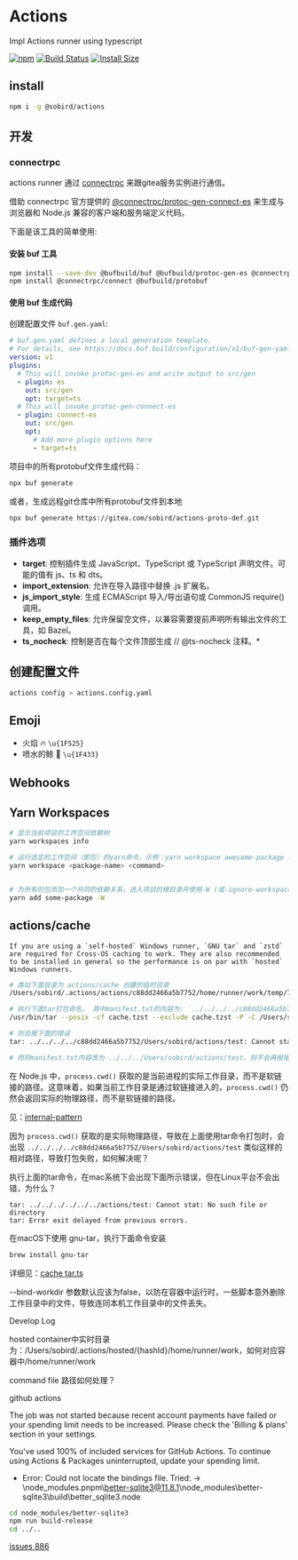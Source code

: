 # Actions
Impl Actions runner using typescript

[![npm][npm]][npm-url]
[![Build Status][build-status]][build-status-url]
[![Install Size][size]][size-url]

## install

```sh
npm i -g @sobird/actions
```

## 开发

### connectrpc

actions runner 通过 [connectrpc](https://github.com/connectrpc) 来跟gitea服务实例进行通信。

借助 connectrpc 官方提供的 [@connectrpc/protoc-gen-connect-es](https://www.npmjs.com/package/@connectrpc/protoc-gen-connect-es) 来生成与浏览器和 Node.js 兼容的客户端和服务端定义代码。

下面是该工具的简单使用:

#### 安装 buf 工具
```sh
npm install --save-dev @bufbuild/buf @bufbuild/protoc-gen-es @connectrpc/protoc-gen-connect-es
npm install @connectrpc/connect @bufbuild/protobuf
```

#### 使用 buf 生成代码

创建配置文件 `buf.gen.yaml`:

```yml
# buf.gen.yaml defines a local generation template.
# For details, see https://docs.buf.build/configuration/v1/buf-gen-yaml
version: v1
plugins:
  # This will invoke protoc-gen-es and write output to src/gen
  - plugin: es
    out: src/gen
    opt: target=ts
  # This will invoke protoc-gen-connect-es
  - plugin: connect-es
    out: src/gen
    opt:
      # Add more plugin options here
      - target=ts
```
项目中的所有protobuf文件生成代码：

```sh
npx buf generate
```

或者，生成远程git仓库中所有protobuf文件到本地

```sh
npx buf generate https://gitea.com/sobird/actions-proto-def.git
```

### 插件选项
* **target**: 控制插件生成 JavaScript、TypeScript 或 TypeScript 声明文件。可能的值有 js、ts 和 dts。
* **import_extension**: 允许在导入路径中替换 .js 扩展名。
* **js_import_style**: 生成 ECMAScript 导入/导出语句或 CommonJS require() 调用。
* **keep_empty_files**: 允许保留空文件，以兼容需要提前声明所有输出文件的工具，如 Bazel。
* **ts_nocheck**: 控制是否在每个文件顶部生成 // @ts-nocheck 注释。*

## 创建配置文件

```sh
actions config > actions.config.yaml
```

## Emoji

* 火焰 🔥 `\u{1F525}`
* 喷水的鲸 🐳 `\u{1F433}`

## Webhooks


## Yarn Workspaces

```sh
# 显示当前项目的工作空间依赖树
yarn workspaces info

# 运行选定的工作空间（即包）的yarn命令，示例：yarn workspace awesome-package add react --dev
yarn workspace <package-name> <command>


# 为所有的包添加一个共同的依赖关系，进入项目的根目录并使用-W (或-ignore-workspace-root-check) 标志
yarn add some-package -W
```

## actions/cache

```
If you are using a `self-hosted` Windows runner, `GNU tar` and `zstd` are required for Cross-OS caching to work. They are also recommended to be installed in general so the performance is on par with `hosted` Windows runners.
```

```sh
# 类似下面目录为 actions/cache 创建的临时目录
/Users/sobird/.actions/actions/c88dd2466a5b7752/home/runner/work/temp/7a3d7800-55cb-4962-bc11-684f0fccefb4

# 执行下面tar打包命名， 其中manifest.txt的内容为: `../../../../c88dd2466a5b7752/Users/sobird/actions/test`
/usr/bin/tar --posix -cf cache.tzst --exclude cache.tzst -P -C /Users/sobird/.actions/actions/c88dd2466a5b7752/Users/sobird/actions --files-from manifest.txt --use-compress-program zstdmt

# 则会报下面的错误
tar: ../../../../c88dd2466a5b7752/Users/sobird/actions/test: Cannot stat: No such file or directory

# 而将manifest.txt内容改为 ../../../Users/sobird/actions/test，则不会再报错，什么原因？

```

在 Node.js 中，`process.cwd()` 获取的是当前进程的实际工作目录，而不是软链接的路径。这意味着，如果当前工作目录是通过软链接进入的，`process.cwd()` 仍然会返回实际的物理路径，而不是软链接的路径。

见：[internal-pattern](https://github.com/actions/toolkit/blob/main/packages/glob/src/internal-pattern.ts#L261)

因为 `process.cwd()` 获取的是实际物理路径，导致在上面使用tar命令打包时，会出现 `../../../../c88dd2466a5b7752/Users/sobird/actions/test` 类似这样的相对路径，导致打包失败，如何解决呢？

执行上面的tar命令，在mac系统下会出现下面所示错误，但在Linux平台不会出错，为什么？
```
tar: ../../../../../../actions/test: Cannot stat: No such file or directory
tar: Error exit delayed from previous errors.
```

在macOS下使用 gnu-tar，执行下面命令安装
```sh
brew install gnu-tar
```
详细见：[cache tar.ts](https://github.com/actions/toolkit/blob/main/packages/cache/src/internal/tar.ts#L31)


--bind-workdir 参数默认应该为false，以防在容器中运行时，一些脚本意外删除工作目录中的文件，导致连同本机工作目录中的文件丢失。


Develop Log

hosted container中实时目录为：/Users/sobird/.actions/hosted/{hashId}/home/runner/work，如何对应容器中/home/runner/work

command file 路径如何处理？

github actions

The job was not started because recent account payments have failed or your spending limit needs to be increased. Please check the 'Billing & plans' section in your settings.

You've used 100% of included services for GitHub Actions.
To continue using Actions & Packages uninterrupted, update your spending limit.

* Error: Could not locate the bindings file. Tried:
 → \node_modules\.pnpm\better-sqlite3@11.8.1\node_modules\better-sqlite3\build\better_sqlite3.node

```sh
cd node_modules/better-sqlite3
npm run build-release
cd ../..
```
[issues 886](https://github.com/WiseLibs/better-sqlite3/issues/866)


<!-- Badges -->
[npm]: https://img.shields.io/npm/v/@sobird/actions.svg
[npm-url]: https://www.npmjs.com/package/@sobird/actions
[build-status]: https://img.shields.io/github/actions/workflow/status/sobird/actions/release-please.yml?label=CI&logo=github
[build-status-url]: https://github.com/sobird/actions/actions
[size]: https://packagephobia.com/badge?p=@sobird/actions
[size-url]: https://packagephobia.com/result?p=@sobird/actions